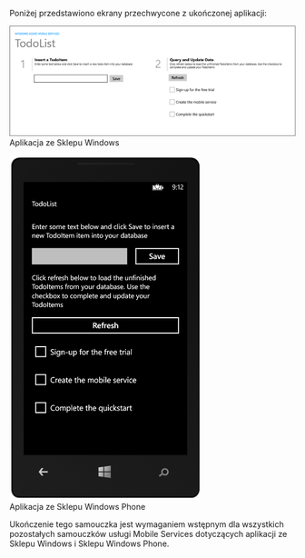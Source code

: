
Poniżej przedstawiono ekrany przechwycone z ukończonej aplikacji:

![](./media/mobile-services-windows-universal-get-started/mobile-quickstart-completed.png)
<br/>Aplikacja ze Sklepu Windows

![](./media/mobile-services-windows-universal-get-started/mobile-quickstart-completed-wp8.png)
<br/>Aplikacja ze Sklepu Windows Phone

Ukończenie tego samouczka jest wymaganiem wstępnym dla wszystkich pozostałych samouczków usługi Mobile Services dotyczących aplikacji ze Sklepu Windows i Sklepu Windows Phone. 

<!--HONumber=Sep16_HO3-->


